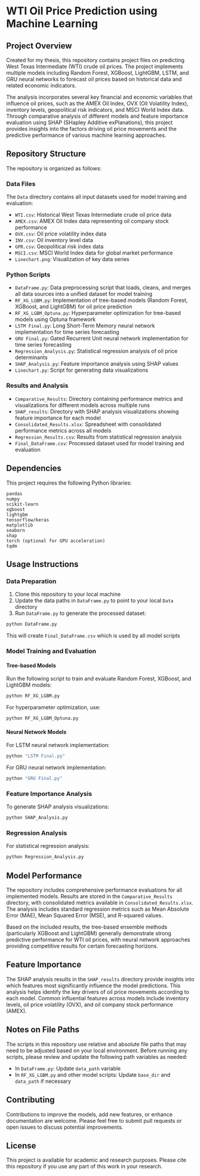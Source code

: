 # WTI Oil Price Prediction using Machine Learning

## Project Overview

Created for my thesis, this repository contains project files on predicting West Texas Intermediate (WTI) crude oil prices. The project implements multiple models including Random Forest, XGBoost, LightGBM, LSTM, and GRU neural networks to forecast oil prices based on historical data and related economic indicators.

The analysis incorporates several key financial and economic variables that influence oil prices, such as the AMEX Oil Index, OVX (Oil Volatility Index), inventory levels, geopolitical risk indicators, and MSCI World Index data. Through comparative analysis of different models and feature importance evaluation using SHAP (SHapley Additive exPlanations), this project provides insights into the factors driving oil price movements and the predictive performance of various machine learning approaches.

## Repository Structure

The repository is organized as follows:

### Data Files

The `Data` directory contains all input datasets used for model training and evaluation:

- `WTI.csv`: Historical West Texas Intermediate crude oil price data
- `AMEX.csv`: AMEX Oil Index data representing oil company stock performance
- `OVX.csv`: Oil price volatility index data
- `INV.csv`: Oil inventory level data
- `GPR.csv`: Geopolitical risk index data
- `MSCI.csv`: MSCI World Index data for global market performance
- `Linechart.png`: Visualization of key data series

### Python Scripts

- `DataFrame.py`: Data preprocessing script that loads, cleans, and merges all data sources into a unified dataset for model training
- `RF_XG_LGBM.py`: Implementation of tree-based models (Random Forest, XGBoost, and LightGBM) for oil price prediction
- `RF_XG_LGBM_Optuna.py`: Hyperparameter optimization for tree-based models using Optuna framework
- `LSTM Final.py`: Long Short-Term Memory neural network implementation for time series forecasting
- `GRU Final.py`: Gated Recurrent Unit neural network implementation for time series forecasting
- `Regression_Analysis.py`: Statistical regression analysis of oil price determinants
- `SHAP_Analysis.py`: Feature importance analysis using SHAP values
- `Linechart.py`: Script for generating data visualizations

### Results and Analysis

- `Comparative_Results`: Directory containing performance metrics and visualizations for different models across multiple runs
- `SHAP_results`: Directory with SHAP analysis visualizations showing feature importance for each model
- `Consolidated_Results.xlsx`: Spreadsheet with consolidated performance metrics across all models
- `Regression_Results.csv`: Results from statistical regression analysis
- `Final_DataFrame.csv`: Processed dataset used for model training and evaluation

## Dependencies

This project requires the following Python libraries:

```
pandas
numpy
scikit-learn
xgboost
lightgbm
tensorflow/keras
matplotlib
seaborn
shap
torch (optional for GPU acceleration)
tqdm
```

## Usage Instructions

### Data Preparation

1. Clone this repository to your local machine
2. Update the data paths in `DataFrame.py` to point to your local `Data` directory
3. Run `DataFrame.py` to generate the processed dataset:

```python
python DataFrame.py
```

This will create `Final_DataFrame.csv` which is used by all model scripts

### Model Training and Evaluation

#### Tree-based Models

Run the following script to train and evaluate Random Forest, XGBoost, and LightGBM models:

```python
python RF_XG_LGBM.py
```

For hyperparameter optimization, use:

```python
python RF_XG_LGBM_Optuna.py
```

#### Neural Network Models

For LSTM neural network implementation:

```python
python "LSTM Final.py"
```

For GRU neural network implementation:

```python
python "GRU Final.py"
```

### Feature Importance Analysis

To generate SHAP analysis visualizations:

```python
python SHAP_Analysis.py
```

### Regression Analysis

For statistical regression analysis:

```python
python Regression_Analysis.py
```

## Model Performance

The repository includes comprehensive performance evaluations for all implemented models. Results are stored in the `Comparative_Results` directory, with consolidated metrics available in `Consolidated_Results.xlsx`. The analysis includes standard regression metrics such as Mean Absolute Error (MAE), Mean Squared Error (MSE), and R-squared values.

Based on the included results, the tree-based ensemble methods (particularly XGBoost and LightGBM) generally demonstrate strong predictive performance for WTI oil prices, with neural network approaches providing competitive results for certain forecasting horizons.

## Feature Importance

The SHAP analysis results in the `SHAP_results` directory provide insights into which features most significantly influence the model predictions. This analysis helps identify the key drivers of oil price movements according to each model. Common influential features across models include inventory levels, oil price volatility (OVX), and oil company stock performance (AMEX).

## Notes on File Paths

The scripts in this repository use relative and absolute file paths that may need to be adjusted based on your local environment. Before running any scripts, please review and update the following path variables as needed:

- In `DataFrame.py`: Update `data_path` variable
- In `RF_XG_LGBM.py` and other model scripts: Update `base_dir` and `data_path` if necessary

## Contributing

Contributions to improve the models, add new features, or enhance documentation are welcome. Please feel free to submit pull requests or open issues to discuss potential improvements.

## License

This project is available for academic and research purposes. Please cite this repository if you use any part of this work in your research.
